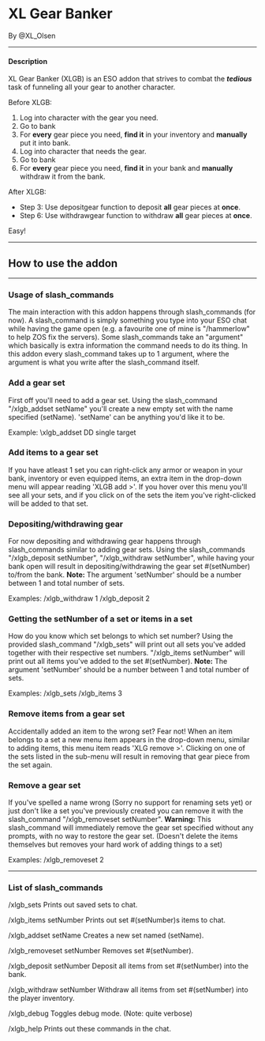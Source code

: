 # XL Gear Banker

By @XL_Olsen

***

#### Description

XL Gear Banker (XLGB) is an ESO addon that strives to combat the ***tedious*** task of funneling all your gear to another character.

Before XLGB:

1. Log into character with the gear you need.
2. Go to bank
3. For **every** gear piece you need, **find it** in your inventory and **manually** put it into bank.
4. Log into character that needs the gear.
5. Go to bank
6. For **every** gear piece you need, **find it** in your bank and **manually** withdraw it from the bank.

After XLGB:

- Step 3: Use depositgear function to deposit **all** gear pieces at **once**.
- Step 6: Use withdrawgear function to withdraw **all** gear pieces at **once**.

Easy!
***

## How to use the addon

***

### Usage of slash_commands

The main interaction with this addon happens through slash_commands (for now). A slash_command is simply something you type into your ESO chat while having the game open (e.g. a favourite one of mine is "/hammerlow" to help ZOS fix the servers). 
Some slash_commands take an "argument" which basically is extra information the command needs to do its thing. In this addon every slash_command takes up to 1 argument, where the argument is what you write after the slash_command itself.

### Add a gear set

First off you'll need to add a gear set. Using the slash_command "/xlgb_addset setName" you'll create a new empty set with the name specified (setName).
'setName' can be anything you'd like it to be.

Example:
\xlgb_addset DD single target

### Add items to a gear set

If you have atleast 1 set you can right-click any armor or weapon in your bank, inventory or even equipped items, an extra item in the drop-down menu will appear reading 'XLGB add >'.
If you hover over this menu you'll see all your sets, and if you click on of the sets the item you've right-clicked will be added to that set.

### Depositing/withdrawing gear

For now depositing and withdrawing gear happens through slash_commands similar to adding gear sets. Using the slash_commands "/xlgb_deposit setNumber", "/xlgb_withdraw setNumber", while having your bank open will result in depositing/withdrawing the gear set #(setNumber) to/from the bank.
**Note:** The argument 'setNumber' should be a number between 1 and total number of sets.

Examples:
/xlgb_withdraw 1
/xlgb_deposit 2

### Getting the setNumber of a set or items in a set

How do you know which set belongs to which set number? Using the provided slash_command "/xlgb_sets" will print out all sets you've added together with their respective set numbers. "/xlgb_items setNumber" will print out all items you've added to the set #(setNumber).
**Note:** The argument 'setNumber' should be a number between 1 and total number of sets.

Examples:
/xlgb_sets
/xlgb_items 3

### Remove items from a gear set

Accidentally added an item to the wrong set? Fear not! When an item belongs to a set a new menu item appears in the drop-down menu, similar to adding items, this menu item reads 'XLG remove >'.
Clicking on one of the sets listed in the sub-menu will result in removing that gear piece from the set again.

### Remove a gear set

If you've spelled a name wrong (Sorry no support for renaming sets yet) or just don't like a set you've previously created you can remove it with the slash_command  "/xlgb_removeset setNumber".
**Warning:** This slash_command will immediately remove the gear set specified without any prompts, with no way to restore the gear set. (Doesn't delete the items themselves but removes your hard work of adding things to a set)

Examples:
/xlgb_removeset 2
***

### List of slash_commands

/xlgb_sets
Prints out saved sets to chat.

/xlgb_items setNumber
Prints out set #(setNumber)s items to chat.

/xlgb_addset setName
Creates a new set named (setName).

/xlgb_removeset setNumber
Removes set #(setNumber).

/xlgb_deposit setNumber
Deposit all items from set #(setNumber) into the bank.

/xlgb_withdraw setNumber
Withdraw all items from set #(setNumber) into the player inventory.

/xlgb_debug
Toggles debug mode. (Note: quite verbose)

/xlgb_help
Prints out these commands in the chat.
